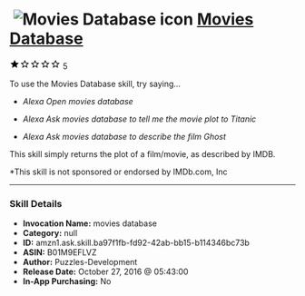 # &nbsp;<img src="skill_icon" alt="Movies Database icon" width="36"> [Movies Database](http://alexa.amazon.com/#skills/amzn1.ask.skill.ba97f1fb-fd92-42ab-bb15-b114346bc73b)
![1 stars](../../images/ic_star_black_18dp_1x.png)![1 stars](../../images/ic_star_border_black_18dp_1x.png)![1 stars](../../images/ic_star_border_black_18dp_1x.png)![1 stars](../../images/ic_star_border_black_18dp_1x.png)![1 stars](../../images/ic_star_border_black_18dp_1x.png) 5

To use the Movies Database skill, try saying...

* *Alexa Open movies database*

* *Alexa Ask movies database to tell me the movie plot to Titanic*

* *Alexa Ask movies database to describe the film Ghost*

This skill simply returns the plot of a film/movie, as described by IMDB.

*This skill is not sponsored or endorsed by IMDb.com, Inc

***

### Skill Details

* **Invocation Name:** movies database
* **Category:** null
* **ID:** amzn1.ask.skill.ba97f1fb-fd92-42ab-bb15-b114346bc73b
* **ASIN:** B01M9EFLVZ
* **Author:** Puzzles-Development
* **Release Date:** October 27, 2016 @ 05:43:00
* **In-App Purchasing:** No
